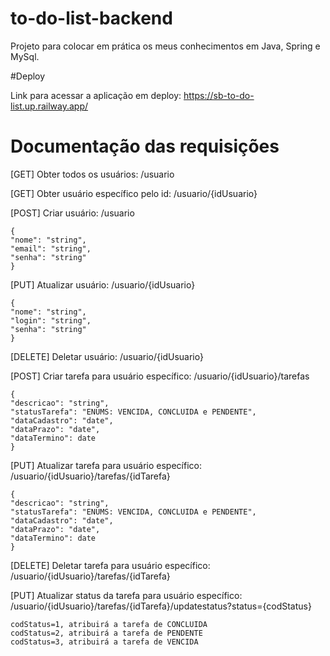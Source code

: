 # to-do-list-backend
Projeto para colocar em prática os meus conhecimentos em Java, Spring e MySql.

#Deploy

Link para acessar a aplicação em deploy: https://sb-to-do-list.up.railway.app/

# Documentação das requisições

[GET] Obter todos os usuários: /usuario

[GET] Obter usuário específico pelo id: /usuario/{idUsuario}

[POST] Criar usuário: /usuario

    {
    "nome": "string",
    "email": "string",
    "senha": "string"
    }

[PUT] Atualizar usuário: /usuario/{idUsuario}

    {
    "nome": "string",
    "login": "string",
    "senha": "string"
    }

[DELETE] Deletar usuário: /usuario/{idUsuario}

[POST] Criar tarefa para usuário específico: /usuario/{idUsuario}/tarefas

    {
    "descricao": "string",
    "statusTarefa": "ENUMS: VENCIDA, CONCLUIDA e PENDENTE",
    "dataCadastro": "date",
    "dataPrazo": "date",
    "dataTermino": date
    }

[PUT] Atualizar tarefa para usuário específico: /usuario/{idUsuario}/tarefas/{idTarefa}

    {
    "descricao": "string",
    "statusTarefa": "ENUMS: VENCIDA, CONCLUIDA e PENDENTE",
    "dataCadastro": "date",
    "dataPrazo": "date",
    "dataTermino": date
    }

[DELETE] Deletar tarefa para usuário específico: /usuario/{idUsuario}/tarefas/{idTarefa}

[PUT] Atualizar status da tarefa para usuário específico: /usuario/{idUsuario}/tarefas/{idTarefa}/updatestatus?status={codStatus}

    codStatus=1, atribuirá a tarefa de CONCLUIDA
    codStatus=2, atribuirá a tarefa de PENDENTE 
    codStatus=3, atribuirá a tarefa de VENCIDA

